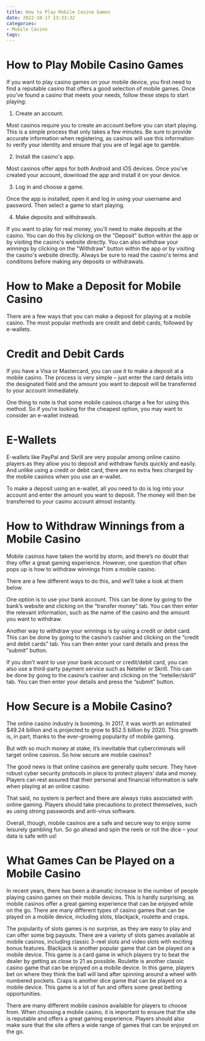 ```yaml
---
title: How to Play Mobile Casino Games
date: 2022-10-17 13:33:32
categories:
- Mobile Casino
tags:
---
```



#  How to Play Mobile Casino Games

If you want to play casino games on your mobile device, you first need to find a reputable casino that offers a good selection of mobile games. Once you've found a casino that meets your needs, follow these steps to start playing:

1. Create an account.

Most casinos require you to create an account before you can start playing. This is a simple process that only takes a few minutes. Be sure to provide accurate information when registering, as casinos will use this information to verify your identity and ensure that you are of legal age to gamble.

2. Install the casino's app.

Most casinos offer apps for both Android and iOS devices. Once you've created your account, download the app and install it on your device.

3. Log in and choose a game.

Once the app is installed, open it and log in using your username and password. Then select a game to start playing.

4. Make deposits and withdrawals.

If you want to play for real money, you'll need to make deposits at the casino. You can do this by clicking on the "Deposit" button within the app or by visiting the casino's website directly. You can also withdraw your winnings by clicking on the "Withdraw" button within the app or by visiting the casino's website directly. Always be sure to read the casino's terms and conditions before making any deposits or withdrawals.

#  How to Make a Deposit for Mobile Casino 

There are a few ways that you can make a deposit for playing at a mobile casino. The most popular methods are credit and debit cards, followed by e-wallets.

# Credit and Debit Cards 

If you have a Visa or Mastercard, you can use it to make a deposit at a mobile casino. The process is very simple – just enter the card details into the designated field and the amount you want to deposit will be transferred to your account immediately.

One thing to note is that some mobile casinos charge a fee for using this method. So if you’re looking for the cheapest option, you may want to consider an e-wallet instead.

# E-Wallets 

E-wallets like PayPal and Skrill are very popular among online casino players as they allow you to deposit and withdraw funds quickly and easily. And unlike using a credit or debit card, there are no extra fees charged by the mobile casinos when you use an e-wallet.

To make a deposit using an e-wallet, all you need to do is log into your account and enter the amount you want to deposit. The money will then be transferred to your casino account almost instantly.

#  How to Withdraw Winnings from a Mobile Casino 

Mobile casinos have taken the world by storm, and there’s no doubt that they offer a great gaming experience. However, one question that often pops up is how to withdraw winnings from a mobile casino.

There are a few different ways to do this, and we’ll take a look at them below.

One option is to use your bank account. This can be done by going to the bank’s website and clicking on the “transfer money” tab. You can then enter the relevant information, such as the name of the casino and the amount you want to withdraw.

Another way to withdraw your winnings is by using a credit or debit card. This can be done by going to the casino’s cashier and clicking on the “credit and debit cards” tab. You can then enter your card details and press the “submit” button.

If you don’t want to use your bank account or credit/debit card, you can also use a third-party payment service such as Neteller or Skrill. This can be done by going to the casino’s cashier and clicking on the “neteller/skrill” tab. You can then enter your details and press the “submit” button.

#  How Secure is a Mobile Casino? 

The online casino industry is booming. In 2017, it was worth an estimated $49.24 billion and is projected to grow to $52.5 billion by 2020. This growth is, in part, thanks to the ever-growing popularity of mobile gaming.

But with so much money at stake, it’s inevitable that cybercriminals will target online casinos. So how secure are mobile casinos?

The good news is that online casinos are generally quite secure. They have robust cyber security protocols in place to protect players’ data and money. Players can rest assured that their personal and financial information is safe when playing at an online casino.

That said, no system is perfect and there are always risks associated with online gaming. Players should take precautions to protect themselves, such as using strong passwords and anti-virus software.

Overall, though, mobile casinos are a safe and secure way to enjoy some leisurely gambling fun. So go ahead and spin the reels or roll the dice – your data is safe with us!

#  What Games Can be Played on a Mobile Casino

In recent years, there has been a dramatic increase in the number of people playing casino games on their mobile devices. This is hardly surprising, as mobile casinos offer a great gaming experience that can be enjoyed while on the go. There are many different types of casino games that can be played on a mobile device, including slots, blackjack, roulette and craps.

The popularity of slots games is no surprise, as they are easy to play and can offer some big payouts. There are a variety of slots games available at mobile casinos, including classic 3-reel slots and video slots with exciting bonus features. Blackjack is another popular game that can be played on a mobile device. This game is a card game in which players try to beat the dealer by getting as close to 21 as possible. Roulette is another classic casino game that can be enjoyed on a mobile device. In this game, players bet on where they think the ball will land after spinning around a wheel with numbered pockets. Craps is another dice game that can be played on a mobile device. This game is a lot of fun and offers some great betting opportunities.

There are many different mobile casinos available for players to choose from. When choosing a mobile casino, it is important to ensure that the site is reputable and offers a great gaming experience. Players should also make sure that the site offers a wide range of games that can be enjoyed on the go.